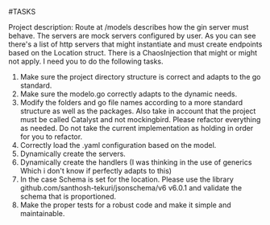 #TASKS

Project description:
Route at /models describes how the gin server must behave. The servers are mock servers configured by user.
As you can see there's a list of http servers that might instantiate and must create endpoints based 
on the Location struct. There is a ChaosInjection that might or might not apply. I need you to do the following tasks.

1. Make sure the project directory structure is correct and adapts to the go standard.
2. Make sure the modelo.go correctly adapts to the dynamic needs.
3. Modify the folders and go file names according to a more standard structure as well as the packages. Also take in account that
the project must be called Catalyst and not mockingbird. Please refactor everything as needed. Do not take the current implementation
as holding in order for you to refactor.
4. Correctly load the .yaml configuration based on the model.
5. Dynamically create the servers.
6. Dynamically create the handlers (I was thinking in the use of generics Which i don't know if perfectly adapts to this)
7. In the case Schema is set for the location. Please use the library github.com/santhosh-tekuri/jsonschema/v6 v6.0.1 and validate the schema that is proportioned.
8. Make the proper tests for a robust code and make it simple and maintainable.